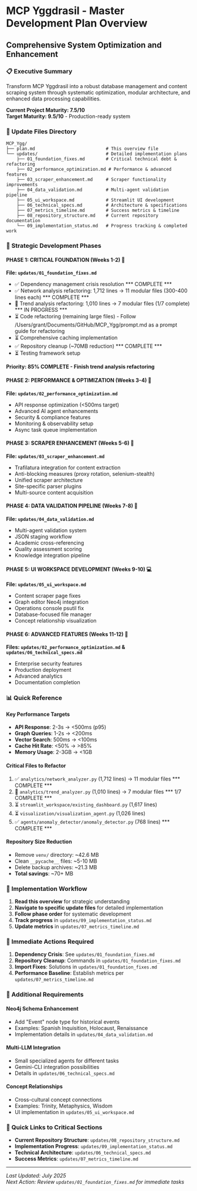 # MCP Yggdrasil - Master Development Plan Overview
## Comprehensive System Optimization and Enhancement

### 📋 Executive Summary
Transform MCP Yggdrasil into a robust database management and content scraping system through systematic optimization, modular architecture, and enhanced data processing capabilities.

**Current Project Maturity: 7.5/10**  
**Target Maturity: 9.5/10** - Production-ready system

### 📁 Update Files Directory
```
MCP_Ygg/
├── plan.md                           # This overview file
└── updates/                          # Detailed implementation plans
    ├── 01_foundation_fixes.md        # Critical technical debt & refactoring
    ├── 02_performance_optimization.md # Performance & advanced features
    ├── 03_scraper_enhancement.md     # Scraper functionality improvements
    ├── 04_data_validation.md         # Multi-agent validation pipeline
    ├── 05_ui_workspace.md            # Streamlit UI development
    ├── 06_technical_specs.md         # Architecture & specifications
    ├── 07_metrics_timeline.md        # Success metrics & timeline
    ├── 08_repository_structure.md    # Current repository documentation
    └── 09_implementation_status.md   # Progress tracking & completed work
```

### 🎯 Strategic Development Phases

#### **PHASE 1: CRITICAL FOUNDATION** (Weeks 1-2) 🚨 
**File: `updates/01_foundation_fixes.md`**
- ✅ Dependency management crisis resolution *** COMPLETE ***
- ✅ Network analysis refactoring: 1,712 lines → 11 modular files (300-400 lines each) *** COMPLETE ***
- 🚧 Trend analysis refactoring: 1,010 lines → 7 modular files (1/7 complete) *** IN PROGRESS ***
- ⏳ Code refactoring (remaining large files) - Follow /Users/grant/Documents/GitHub/MCP_Ygg/prompt.md as a prompt guide for refactoring
- ⏳ Comprehensive caching implementation
- ✅ Repository cleanup (~70MB reduction) *** COMPLETE ***
- ⏳ Testing framework setup

**Priority: 85% COMPLETE - Finish trend analysis refactoring**

#### **PHASE 2: PERFORMANCE & OPTIMIZATION** (Weeks 3-4) 🚀
**File: `updates/02_performance_optimization.md`**
- API response optimization (<500ms target)
- Advanced AI agent enhancements
- Security & compliance features
- Monitoring & observability setup
- Async task queue implementation

#### **PHASE 3: SCRAPER ENHANCEMENT** (Weeks 5-6) 🔄
**File: `updates/03_scraper_enhancement.md`**
- Trafilatura integration for content extraction
- Anti-blocking measures (proxy rotation, selenium-stealth)
- Unified scraper architecture
- Site-specific parser plugins
- Multi-source content acquisition

#### **PHASE 4: DATA VALIDATION PIPELINE** (Weeks 7-8) 🎯
**File: `updates/04_data_validation.md`**
- Multi-agent validation system
- JSON staging workflow
- Academic cross-referencing
- Quality assessment scoring
- Knowledge integration pipeline

#### **PHASE 5: UI WORKSPACE DEVELOPMENT** (Weeks 9-10) 💻
**File: `updates/05_ui_workspace.md`**
- Content scraper page fixes
- Graph editor Neo4j integration
- Operations console psutil fix
- Database-focused file manager
- Concept relationship visualization

#### **PHASE 6: ADVANCED FEATURES** (Weeks 11-12) 🚀
**Files: `updates/02_performance_optimization.md` & `updates/06_technical_specs.md`**
- Enterprise security features
- Production deployment
- Advanced analytics
- Documentation completion

### 📊 Quick Reference

#### Key Performance Targets
- **API Response**: 2-3s → <500ms (p95)
- **Graph Queries**: 1-2s → <200ms
- **Vector Search**: 500ms → <100ms
- **Cache Hit Rate**: <50% → >85%
- **Memory Usage**: 2-3GB → <1GB

#### Critical Files to Refactor
1. ✅ `analytics/network_analyzer.py` (1,712 lines) → 11 modular files *** COMPLETE ***
2. 🚧 `analytics/trend_analyzer.py` (1,010 lines) → 7 modular files *** 1/7 COMPLETE ***
3. ⏳ `streamlit_workspace/existing_dashboard.py` (1,617 lines)
4. ⏳ `visualization/visualization_agent.py` (1,026 lines)
5. ✅ `agents/anomaly_detector/anomaly_detector.py` (768 lines) *** COMPLETE ***

#### Repository Size Reduction
- Remove `venv/` directory: ~42.6 MB
- Clean `__pycache__` files: ~5-10 MB
- Delete backup archives: ~21.3 MB
- **Total savings**: ~70+ MB

### 🔄 Implementation Workflow

1. **Read this overview** for strategic understanding
2. **Navigate to specific update files** for detailed implementation
3. **Follow phase order** for systematic development
4. **Track progress** in `updates/09_implementation_status.md`
5. **Update metrics** in `updates/07_metrics_timeline.md`

### 🚨 Immediate Actions Required

1. **Dependency Crisis**: See `updates/01_foundation_fixes.md`
2. **Repository Cleanup**: Commands in `updates/01_foundation_fixes.md`
3. **Import Fixes**: Solutions in `updates/01_foundation_fixes.md`
4. **Performance Baseline**: Establish metrics per `updates/07_metrics_timeline.md`

### 📝 Additional Requirements

#### Neo4j Schema Enhancement
- Add "Event" node type for historical events
- Examples: Spanish Inquisition, Holocaust, Renaissance
- Implementation details in `updates/04_data_validation.md`

#### Multi-LLM Integration
- Small specialized agents for different tasks
- Gemini-CLI integration possibilities
- Details in `updates/06_technical_specs.md`

#### Concept Relationships
- Cross-cultural concept connections
- Examples: Trinity, Metaphysics, Wisdom
- UI implementation in `updates/05_ui_workspace.md`

### 🔗 Quick Links to Critical Sections

- **Current Repository Structure**: `updates/08_repository_structure.md`
- **Implementation Progress**: `updates/09_implementation_status.md`
- **Technical Architecture**: `updates/06_technical_specs.md`
- **Success Metrics**: `updates/07_metrics_timeline.md`

---

*Last Updated: July 2025*  
*Next Action: Review `updates/01_foundation_fixes.md` for immediate tasks*